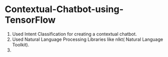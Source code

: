 # Contextual-Chatbot-using-TensorFlow
1. Used Intent Classification for creating a contextual chatbot.
2. Used Natural Language Processing Libraries like nlkt( Natural Language Toolkit).
3.
